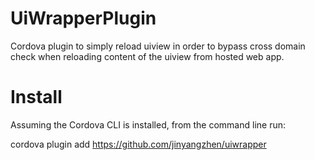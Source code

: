 UiWrapperPlugin
==============

Cordova plugin to simply reload uiview in order to bypass cross domain check when reloading content of the uiview from hosted web app.

Install
========
Assuming the Cordova CLI is installed, from the command line run:

cordova plugin add https://github.com/jinyangzhen/uiwrapper